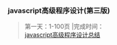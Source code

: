 ### javascript高级程序设计(第三版)   
>第一天：1-100页 |完成时间：  
>[javascript高级程序设计总结](https://github.com/13653389794/plain/blob/master/book/总结/javascript高级程序设计第三版.md)   